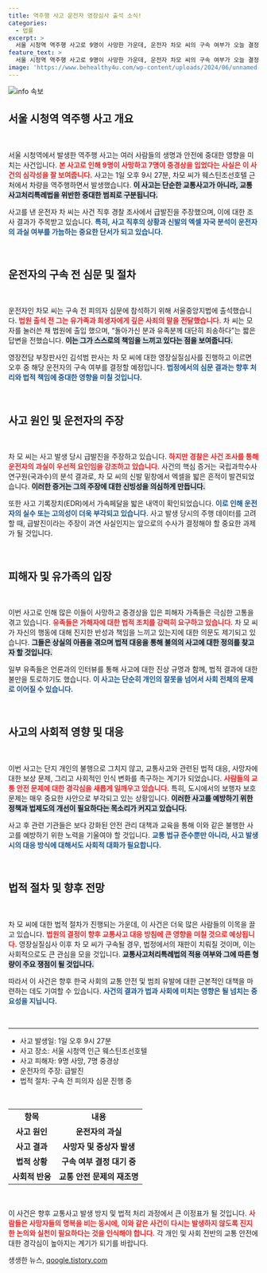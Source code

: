 ```yaml
---
title: 역주행 사고 운전자 영장심사 출석 소식!
categories:
  - 법률
excerpt: >
  서울 시청역 역주행 사고로 9명이 사망한 가운데, 운전자 차모 씨의 구속 여부가 오늘 결정됩니다. 차 씨는 법원에서 유족들에게 사죄하며 급발진 주장을 했지만, 과학적 증거는 그와 반대입니다. 이 충격적인 사건의 전말이 궁금하다면 클릭하세요!
feature_text: >
  서울 시청역 역주행 사고로 9명이 사망한 가운데, 운전자 차모 씨의 구속 여부가 오늘 결정됩니다. 차 씨는 법원에서 유족들에게 사죄하며 급발진 주장을 했지만, 과학적 증거는 그와 반대입니다. 이 충격적인 사건의 전말이 궁금하다면 클릭하세요!
image: 'https://www.behealthy4u.com/wp-content/uploads/2024/06/unnamed-file.png'
---
```


<p><img src="https://www.behealthy4u.com/wp-content/uploads/2024/06/unnamed-file.png" alt="info 속보" /></p>

<h2 data-ke-size="size26">서울 시청역 역주행 사고 개요</h2>

<p data-ke-size="size16">&nbsp;</p>

<p>서울 시청역에서 발생한 역주행 사고는 여러 사람들의 생명과 안전에 중대한 영향을 미치는 사건입니다. <b><span style="color: #ee2323;">본 사고로 인해 9명이 사망하고 7명이 중경상을 입었다는 사실은 이 사건의 심각성을 잘 보여줍니다.</span></b> 사고는 1일 오후 9시 27분, 차모 씨가 웨스틴조선호텔 근처에서 차량을 역주행하면서 발생했습니다. <b><span style="background-color: #21538527;">이 사고는 단순한 교통사고가 아니라, 교통사고처리특례법을 위반한 중대한 범죄로 구분됩니다.</span></b> </p>

<p>사고를 낸 운전자 차 씨는 사건 직후 경찰 조사에서 급발진을 주장했으며, 이에 대한 조사 결과가 주목받고 있습니다. <b><span style="color: #1a5490;">특히, 사고 직후의 상황과 신발의 엑셀 자국 분석이 운전자의 과실 여부를 가늠하는 중요한 단서가 되고 있습니다.</span></b> </p>

<p data-ke-size="size16">&nbsp;</p>

<h2 data-ke-size="size26">운전자의 구속 전 심문 및 절차</h2>

<p data-ke-size="size16">&nbsp;</p>

<p>운전자인 차모 씨는 구속 전 피의자 심문에 참석하기 위해 서울중앙지법에 출석했습니다. <b><span style="color: #ee2323;">법원 출석 전 그는 유가족과 희생자에게 깊은 사죄의 말을 전달했습니다.</span></b> 차 씨는 모자를 눌러쓴 채 법원에 출입 했으며, “돌아가신 분과 유족분께 대단히 죄송하다”는 짧은 답변을 전했습니다. <b><span style="background-color: #21538527;">이는 그가 스스로의 책임을 느끼고 있다는 점을 보여줍니다.</span></b></p>

<p>영장전담 부장판사인 김석범 판사는 차 모 씨에 대한 영장실질심사를 진행하고 이르면 오후 중 해당 운전자의 구속 여부를 결정할 예정입니다. <b><span style="color: #1a5490;">법정에서의 심문 결과는 향후 처리와 법적 책임에 중대한 영향을 미칠 것입니다.</span></b> </p>

<p data-ke-size="size16">&nbsp;</p>

<h2 data-ke-size="size26">사고 원인 및 운전자의 주장</h2>

<p data-ke-size="size16">&nbsp;</p>

<p>차 모 씨는 사고 발생 당시 급발진을 주장하고 있습니다. <b><span style="color: #ee2323;">하지만 경찰은 사건 조사를 통해 운전자의 과실이 우선적 요인임을 강조하고 있습니다.</span></b> 사건의 핵심 증거는 국립과학수사연구원(국과수)의 분석 결과로, 차 모 씨의 신발 밑창에서 엑셀을 밟은 흔적이 발견되었습니다. <b><span style="background-color: #21538527;">이러한 증거는 그의 주장에 대한 신빙성을 의심하게 만듭니다.</span></b></p>

<p>또한 사고 기록장치(EDR)에서 가속페달을 밟은 내역이 확인되었습니다. <b><span style="color: #1a5490;">이로 인해 운전자의 실수 또는 고의성이 더욱 부각되고 있습니다.</span></b> 사고 발생 당시의 주행 데이터를 고려할 때, 급발진이라는 주장이 과연 사실인지는 앞으로의 수사가 결정해야 할 중요한 과제가 될 것입니다.</p>

<p data-ke-size="size16">&nbsp;</p>

<h2 data-ke-size="size26">피해자 및 유가족의 입장</h2>

<p data-ke-size="size16">&nbsp;</p>

<p>이번 사고로 인해 많은 이들이 사망하고 중경상을 입은 피해자 가족들은 극심한 고통을 겪고 있습니다. <b><span style="color: #ee2323;">유족들은 가해자에 대한 법적 조치를 강력히 요구하고 있습니다.</span></b> 차 모 씨가 자신의 행동에 대해 진지한 반성과 책임을 느끼고 있는지에 대한 의문도 제기되고 있습니다. <b><span style="background-color: #21538527;">그들은 상실의 아픔을 겪으며 법적 대응을 통해 불의의 사고에 대한 정의를 찾고자 할 것입니다.</span></b></p>

<p>일부 유족들은 언론과의 인터뷰를 통해 사고에 대한 진상 규명과 함께, 법적 결과에 대한 불만을 토로하기도 했습니다. <b><span style="color: #1a5490;">이 사고는 단순히 개인의 잘못을 넘어서 사회 전체의 문제로 이어질 수 있습니다.</span></b> </p>

<p data-ke-size="size16">&nbsp;</p>

<h2 data-ke-size="size26">사고의 사회적 영향 및 대응</h2>

<p data-ke-size="size16">&nbsp;</p>

<p>이번 사고는 단지 개인의 불행으로 그치지 않고, 교통사고와 관련된 법적 대응, 사망자에 대한 보상 문제, 그리고 사회적인 인식 변화를 촉구하는 계기가 되었습니다. <b><span style="color: #ee2323;">사람들의 교통 안전 문제에 대한 경각심을 새롭게 일깨우고 있습니다.</span></b> 특히, 도시에서의 보행자 보호 문제는 매우 중요한 사안으로 부각되고 있는 상황입니다. <b><span style="background-color: #21538527;">이러한 사고를 예방하기 위한 정책과 법제도의 개선이 필요하다는 목소리가 커지고 있습니다.</span></b> </p>

<p>사고 후 관련 기관들은 보다 강화된 안전 관리 대책과 교육을 통해 이와 같은 불행한 사고를 예방하기 위한 노력을 기울여야 할 것입니다. <b><span style="color: #1a5490;">교통 법규 준수뿐만 아니라, 사고 발생 시의 대응 방식에 대해서도 사회적 대화가 필요합니다.</span></b> </p>

<p data-ke-size="size16">&nbsp;</p>

<h2 data-ke-size="size26">법적 절차 및 향후 전망</h2>

<p data-ke-size="size16">&nbsp;</p>

<p>차 모 씨에 대한 법적 절차가 진행되는 가운데, 이 사건은 더욱 많은 사람들의 이목을 끌고 있습니다. <b><span style="color: #ee2323;">법원의 결정이 향후 교통사고 대응 방침에 큰 영향을 미칠 것으로 예상됩니다.</span></b> 영장실질심사 이후 차 모 씨가 구속될 경우, 법정에서의 재판이 치뤄질 것이며, 이는 사회적으로도 큰 관심을 모을 것입니다. <b><span style="background-color: #21538527;">교통사고처리특례법의 적용 여부와 그에 따른 형량이 주요 쟁점이 될 것입니다.</span></b></p>

<p>따라서 이 사건은 향후 한국 사회의 교통 안전 및 범죄 유발에 대한 근본적인 대책을 마련하는 데도 기여할 수 있습니다. <b><span style="color: #1a5490;">사건의 결과가 법과 사회에 미치는 영향은 될 넘치는 중요성을 지닙니다.</span></b> </p>

<p data-ke-size="size16">&nbsp;</p>

<hr>

<ul>
    <li>사고 발생일: 1일 오후 9시 27분</li>
    <li>사고 장소: 서울 시청역 인근 웨스틴조선호텔</li>
    <li>사고 피해자: 9명 사망, 7명 중경상</li>
    <li>운전자의 주장: 급발진</li>
    <li>법적 절차: 구속 전 피의자 심문 진행 중</li>
</ul>

<p data-ke-size="size16">&nbsp;</p> 

<table>
    <tr>
        <td style="text-align: center; height: 17px;"><b>항목</b></td>
        <td style="text-align: center; height: 17px;"><b>내용</b></td>
    </tr>
    <tr>
        <td style="text-align: center; height: 17px;"><b>사고 원인</b></td>
        <td style="text-align: center; height: 17px;"><b>운전자의 과실</b></td>
    </tr>
    <tr>
        <td style="text-align: center; height: 17px;"><b>사고 결과</b></td>
        <td style="text-align: center; height: 17px;"><b>사망자 및 중상자 발생</b></td>
    </tr>
    <tr>
        <td style="text-align: center; height: 17px;"><b>법적 상황</b></td>
        <td style="text-align: center; height: 17px;"><b>구속 여부 결정 대기 중</b></td>
    </tr>
    <tr>
        <td style="text-align: center; height: 17px;"><b>사회적 반응</b></td>
        <td style="text-align: center; height: 17px;"><b>교통 안전 문제의 재조명</b></td>
    </tr>
</table>

<p data-ke-size="size16">&nbsp;</p> 

<p>이 사건은 향후 교통사고 발생 방지 및 법적 처리 과정에서 큰 이정표가 될 것입니다. <b><span style="color: #ee2323;">사람들은 사망자들의 명복을 비는 동시에, 이와 같은 사건이 다시는 발생하지 않도록 진지한 논의와 실천이 필요하다는 것을 인식해야 합니다.</span></b> 각 개인 및 사회 전반의 교통 안전에 대한 경각심이 높아지는 계기가 되기를 바랍니다.</p>
생생한 뉴스, <a href="https://qoogle.tistory.com" rel="dofollow">qoogle.tistory.com</a>



